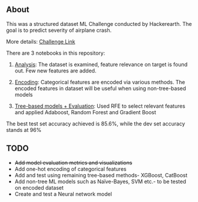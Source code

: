 ## About

This was a structured dataset ML Challenge conducted by Hackerearth. The goal is to predict severity of airplane crash.</br>

More details: [Challenge Link](https://www.hackerearth.com/challenges/competitive/airplane-accident-severity-hackerearth-machine-learning-challenge/problems/)



There are 3 notebooks in this repository:

1. [Analysis](https://github.com/prabardash/Hackerearth-Airplane-ML-Challenge/blob/master/Analysis.ipynb): The dataset is examined, feature relevance on target is found out. Few new features are added.

2. [Encoding](https://github.com/prabardash/Hackerearth-Airplane-ML-Challenge/blob/master/Encoding%20and%20Feature%20Testing.ipynb): Categorical features are encoded via various methods. The encoded features in dataset will be useful when using non-tree-based models

3. [Tree-based models + Evaluation](https://github.com/prabardash/Hackerearth-Airplane-ML-Challenge/blob/master/Tree%20Based%20Models%20%2B%20Evaluation.ipynb): Used RFE to select relevant features and applied Adaboost, Random Forest and Gradient Boost

The best test set accuracy achieved is 85.6%, while the dev set accuracy stands at 96%

## TODO

* ~~Add model evaluation metrics and visualizations~~
* Add one-hot encoding of categorical features
* Add and test using remaining tree-based methods- XGBoost, CatBoost
* Add non-tree ML models such as Naïve-Bayes, SVM etc.- to be tested on encoded dataset
* Create and test a Neural network model
